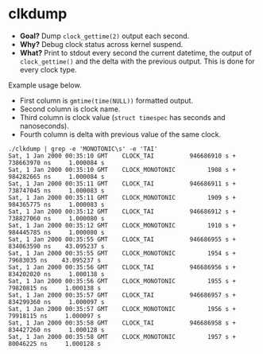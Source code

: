 # clkdump

 - **Goal?** Dump `clock_gettime(2)` output each second.
 - **Why?** Debug clock status across kernel suspend.
 - **What?** Print to stdout every second the current datetime, the
   output of `clock_gettime()` and the delta with the previous output.
   This is done for every clock type.

Example usage below.

 - First column is `gmtime(time(NULL))` formatted output.
 - Second column is clock name.
 - Third column is clock value (`struct timespec` has seconds and
   nanoseconds).
 - Fourth column is delta with previous value of the same clock.

```
./clkdump | grep -e 'MONOTONIC\s' -e 'TAI'
Sat, 1 Jan 2000 00:35:10 GMT    CLOCK_TAI          946686910 s + 738663970 ns     1.000084 s
Sat, 1 Jan 2000 00:35:10 GMT    CLOCK_MONOTONIC         1908 s + 984282665 ns     1.000084 s
Sat, 1 Jan 2000 00:35:11 GMT    CLOCK_TAI          946686911 s + 738747045 ns     1.000083 s
Sat, 1 Jan 2000 00:35:11 GMT    CLOCK_MONOTONIC         1909 s + 984365775 ns     1.000083 s
Sat, 1 Jan 2000 00:35:12 GMT    CLOCK_TAI          946686912 s + 738827060 ns     1.000080 s
Sat, 1 Jan 2000 00:35:12 GMT    CLOCK_MONOTONIC         1910 s + 984445785 ns     1.000080 s
Sat, 1 Jan 2000 00:35:55 GMT    CLOCK_TAI          946686955 s + 834063590 ns    43.095237 s
Sat, 1 Jan 2000 00:35:55 GMT    CLOCK_MONOTONIC         1954 s +  79683035 ns    43.095237 s
Sat, 1 Jan 2000 00:35:56 GMT    CLOCK_TAI          946686956 s + 834202020 ns     1.000138 s
Sat, 1 Jan 2000 00:35:56 GMT    CLOCK_MONOTONIC         1955 s +  79820815 ns     1.000138 s
Sat, 1 Jan 2000 00:35:57 GMT    CLOCK_TAI          946686957 s + 834299360 ns     1.000097 s
Sat, 1 Jan 2000 00:35:57 GMT    CLOCK_MONOTONIC         1956 s +  79918115 ns     1.000097 s
Sat, 1 Jan 2000 00:35:58 GMT    CLOCK_TAI          946686958 s + 834427260 ns     1.000128 s
Sat, 1 Jan 2000 00:35:58 GMT    CLOCK_MONOTONIC         1957 s +  80046225 ns     1.000128 s
```

